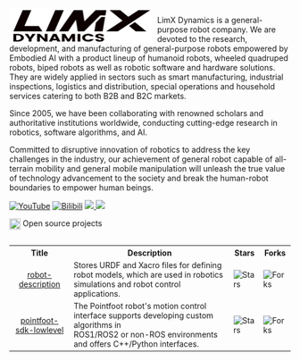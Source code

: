 <img src="doc/title.png" width="255" height="64" style="float: left; margin-right: 10px;">

LimX Dynamics is a general-purpose robot company. We are devoted to the research, development, and manufacturing of general-purpose robots empowered by Embodied AI with a product lineup of humanoid robots, wheeled quadruped robots, biped robots as well as robotic software and hardware solutions. They are widely applied in sectors such as smart manufacturing, industrial inspections, logistics and distribution, special operations and household services catering to both B2B and B2C markets.

Since 2005, we have been collaborating with renowned scholars and authoritative institutions worldwide, conducting cutting-edge research in robotics, software algorithms, and AI.

Committed to disruptive innovation of robotics to address the key challenges in the industry, our achievement of general robot capable of all-terrain mobility and general mobile manipulation will unleash the true value of technology advancement to the society and break the human-robot boundaries to empower human beings. 

[![YouTube](https://img.shields.io/badge/YouTube-ff0000?style=flat&logo=youtube&logoColor=white)](https://www.youtube.com/@LimXDynamics/featured)
[![Bilibili](https://img.shields.io/badge/-bilibili-ff69b4?style=flat&labelColor=ff69b4&logo=bilibili&logoColor=white)](https://space.bilibili.com/1172054289)
<a href="https://github.com/limxdynamics">
<img src="https://badges.strrl.dev/years/limxdynamics?style=flat-square&logo=github">
</a>
<a href="https://github.com/limxdynamics?tab=repositories">
<img src="https://badges.strrl.dev/repos/limxdynamics?style=flat-square&logo=github">
</a>


<table><tbody>

<div>
    <img src="https://149753425.v2.pressablecdn.com/wp-content/uploads/2009/06/osi_symbol_100X100_0.png" width="20" height="20" style="display:inline-block; vertical-align:top;">
    <span style="display:inline-block; vertical-align:top;">Open source projects</span> 
</div>

<!-- <tr><td colspan="1" rowspan="4"> -->

<table class="table table-striped table-bordered table-vcenter"/>
    <tbody>
    <tr><th> Title </th> <th>Description</th> <th>Stars</th> <th>Forks</th></tr>
    <tr>
        <td align="center" ><a href="https://github.com/limxdynamics/robot-description"> robot-description </a></td>
        <td> Stores URDF and Xacro files for defining robot models, which are used in robotics simulations and robot control applications. </td>
        <td><img alt="Stars" src="https://img.shields.io/github/stars/limxdynamics/robot-description?style=flat-square"/></td>
        <td><img alt="Forks" src="https://img.shields.io/github/forks/limxdynamics/robot-description?style=flat-square"/></td>
    </tr>
    <tr>
        <td align="center" ><a href="https://github.com/limxdynamics/pointfoot-sdk-lowlevel"> pointfoot-sdk-lowlevel </a></td>
        <td>  The Pointfoot robot's motion control interface supports developing custom algorithms in <br>
        ROS1/ROS2 or non-ROS environments and offers C++/Python interfaces. </td>
        <td><img alt="Stars" src="https://img.shields.io/github/stars/limxdynamics/pointfoot-sdk-lowlevel?style=flat-square"/></td>
        <td><img alt="Forks" src="https://img.shields.io/github/forks/limxdynamics/pointfoot-sdk-lowlevel?style=flat-square"/></td>
    </tr>
    </tbody>
</table>

